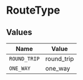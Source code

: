 # RouteType


## Values

| Name         | Value        |
| ------------ | ------------ |
| `ROUND_TRIP` | round_trip   |
| `ONE_WAY`    | one_way      |